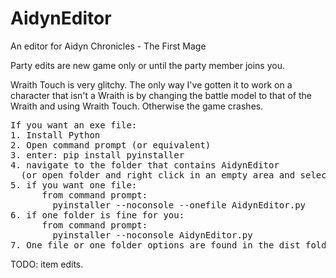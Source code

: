 # AidynEditor
An editor for Aidyn Chronicles - The First Mage

Party edits are new game only or until the party member joins you.

Wraith Touch is very glitchy. The only way I've gotten it to work on a character that isn't a Wraith 
is by changing the battle model to that of the Wraith and using Wraith Touch. Otherwise the game crashes.

<pre>
If you want an exe file:
1. Install Python
2. Open command prompt (or equivalent)
3. enter: pip install pyinstaller
4. navigate to the folder that contains AidynEditor
  (or open folder and right click in an empty area and select 'open command prompt' (or equivalent)
5. if you want one file:
      from command prompt:
        pyinstaller --noconsole --onefile AidynEditor.py
6. if one folder is fine for you:
      from command prompt:
        pyinstaller --noconsole AidynEditor.py
7. One file or one folder options are found in the dist folder that is created
</pre>

TODO: item edits.
